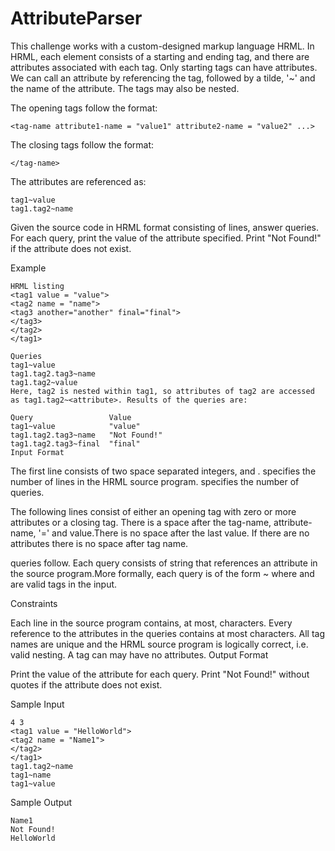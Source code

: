 # AttributeParser

This challenge works with a custom-designed markup language HRML. In HRML, each element consists of a starting and ending tag, and there are attributes associated with each tag. Only starting tags can have attributes. We can call an attribute by referencing the tag, followed by a tilde, '~' and the name of the attribute. The tags may also be nested.

The opening tags follow the format:
```
<tag-name attribute1-name = "value1" attribute2-name = "value2" ...>
```
The closing tags follow the format:
```
</tag-name>
```
The attributes are referenced as:
```
tag1~value  
tag1.tag2~name
```
Given the source code in HRML format consisting of  lines, answer  queries. For each query, print the value of the attribute specified. Print "Not Found!" if the attribute does not exist.

Example
```
HRML listing
<tag1 value = "value">
<tag2 name = "name">
<tag3 another="another" final="final">
</tag3>
</tag2>
</tag1>

Queries
tag1~value
tag1.tag2.tag3~name
tag1.tag2~value
Here, tag2 is nested within tag1, so attributes of tag2 are accessed as tag1.tag2~<attribute>. Results of the queries are:
```
```
Query                 Value
tag1~value            "value"
tag1.tag2.tag3~name   "Not Found!"
tag1.tag2.tag3~final  "final"
Input Format
```
The first line consists of two space separated integers,  and .  specifies the number of lines in the HRML source program.  specifies the number of queries.

The following  lines consist of either an opening tag with zero or more attributes or a closing tag. There is a space after the tag-name, attribute-name, '=' and value.There is no space after the last value. If there are no attributes there is no space after tag name.

 queries follow. Each query consists of string that references an attribute in the source program.More formally, each query is of the form ~ where  and  are valid tags in the input.

Constraints

Each line in the source program contains, at most,  characters.
Every reference to the attributes in the  queries contains at most  characters.
All tag names are unique and the HRML source program is logically correct, i.e. valid nesting.
A tag can may have no attributes.
Output Format

Print the value of the attribute for each query. Print "Not Found!" without quotes if the attribute does not exist.

Sample Input
```
4 3
<tag1 value = "HelloWorld">
<tag2 name = "Name1">
</tag2>
</tag1>
tag1.tag2~name
tag1~name
tag1~value
```
Sample Output
```
Name1
Not Found!
HelloWorld
```
